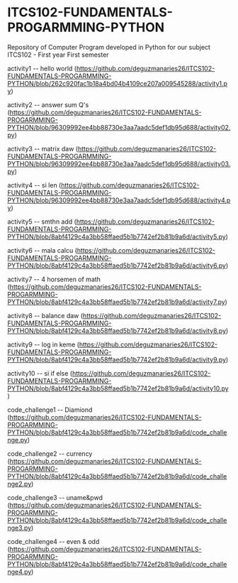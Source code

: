 # ITCS102-FUNDAMENTALS-PROGARMMING-PYTHON
Repository of Computer Program developed in Python for our subject ITCS102 - First year First semester

activity1 -- hello world (https://github.com/deguzmanaries26/ITCS102-FUNDAMENTALS-PROGARMMING-PYTHON/blob/262c920fac1b18a4bd04b4109ce207a009545288/activity1.py)

activity2 -- answer sum Q's (https://github.com/deguzmanaries26/ITCS102-FUNDAMENTALS-PROGARMMING-PYTHON/blob/96309992ee4bb88730e3aa7aadc5def1db95d688/activity02.py)

activity3 -- matrix daw (https://github.com/deguzmanaries26/ITCS102-FUNDAMENTALS-PROGARMMING-PYTHON/blob/96309992ee4bb88730e3aa7aadc5def1db95d688/activity03.py)

activity4 -- si len (https://github.com/deguzmanaries26/ITCS102-FUNDAMENTALS-PROGARMMING-PYTHON/blob/96309992ee4bb88730e3aa7aadc5def1db95d688/activity4.py)

activity5 -- smthn add (https://github.com/deguzmanaries26/ITCS102-FUNDAMENTALS-PROGARMMING-PYTHON/blob/8abf4129c4a3bb58ffaed5b1b7742ef2b81b9a6d/activity5.py)

activity6 -- mala calcu (https://github.com/deguzmanaries26/ITCS102-FUNDAMENTALS-PROGARMMING-PYTHON/blob/8abf4129c4a3bb58ffaed5b1b7742ef2b81b9a6d/activity6.py)

activity7 -- 4 horsemen of math (https://github.com/deguzmanaries26/ITCS102-FUNDAMENTALS-PROGARMMING-PYTHON/blob/8abf4129c4a3bb58ffaed5b1b7742ef2b81b9a6d/activity7.py)

activity8 -- balance daw (https://github.com/deguzmanaries26/ITCS102-FUNDAMENTALS-PROGARMMING-PYTHON/blob/8abf4129c4a3bb58ffaed5b1b7742ef2b81b9a6d/activity8.py)

activity9 -- log in keme (https://github.com/deguzmanaries26/ITCS102-FUNDAMENTALS-PROGARMMING-PYTHON/blob/8abf4129c4a3bb58ffaed5b1b7742ef2b81b9a6d/activity9.py)

activity10 -- si if else (https://github.com/deguzmanaries26/ITCS102-FUNDAMENTALS-PROGARMMING-PYTHON/blob/8abf4129c4a3bb58ffaed5b1b7742ef2b81b9a6d/activity10.py)

code_challenge1 -- Diamiond (https://github.com/deguzmanaries26/ITCS102-FUNDAMENTALS-PROGARMMING-PYTHON/blob/8abf4129c4a3bb58ffaed5b1b7742ef2b81b9a6d/code_challenge.py)

code_challenge2 -- currency (https://github.com/deguzmanaries26/ITCS102-FUNDAMENTALS-PROGARMMING-PYTHON/blob/8abf4129c4a3bb58ffaed5b1b7742ef2b81b9a6d/code_challenge2.py)

code_challenge3 -- uname&pwd (https://github.com/deguzmanaries26/ITCS102-FUNDAMENTALS-PROGARMMING-PYTHON/blob/8abf4129c4a3bb58ffaed5b1b7742ef2b81b9a6d/code_challenge3.py)

code_challenge4 -- even & odd (https://github.com/deguzmanaries26/ITCS102-FUNDAMENTALS-PROGARMMING-PYTHON/blob/8abf4129c4a3bb58ffaed5b1b7742ef2b81b9a6d/code_challenge4.py)
